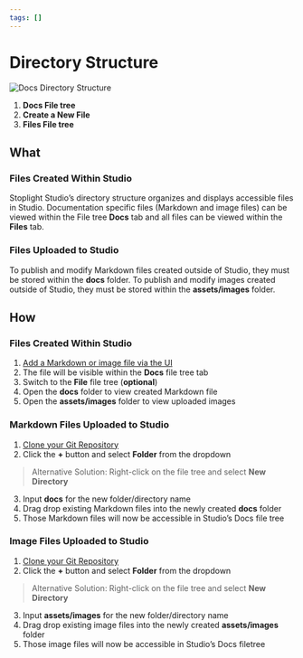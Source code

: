```yaml
---
tags: []
---
```


# Directory Structure

![Docs Directory Structure](../../assets/images/docs-directory.png)

1. **Docs File tree**
2. **Create a New File**
3. **Files File tree**

## What

### Files Created Within Studio

Stoplight Studio’s directory structure organizes and displays accessible files in Studio. Documentation specific files (Markdown and image files) can be viewed within the File tree **Docs** tab and all files can be viewed within the **Files** tab.

### Files Uploaded to Studio

To publish and modify Markdown files created outside of Studio, they must be stored within the **docs** folder. To publish and modify images created outside of Studio, they must be stored within the **assets/images** folder.

## How

### Files Created Within Studio

1. [Add a Markdown or image file via the UI](../Basics/02-working-with-files.md)
2. The file will be visible within the **Docs** file tree tab
3. Switch to the **File** file tree (**optional**)
4. Open the **docs** folder to view created Markdown file
5. Open the **assets/images** folder to view uploaded images

### Markdown Files Uploaded to Studio

1. [Clone your Git Repository](../Basics/01-working-with-projects.md)
2. Click the **+** button and select **Folder** from the dropdown

> Alternative Solution: Right-click on the file tree and select **New Directory**

3. Input **docs** for the new folder/directory name
4. Drag drop existing Markdown files into the newly created **docs** folder
5. Those Markdown files will now be accessible in Studio’s Docs file tree

### Image Files Uploaded to Studio

1. [Clone your Git Repository](../Basics/01-working-with-projects.md)
2. Click the **+** button and select **Folder** from the dropdown

> Alternative Solution: Right-click on the file tree and select **New Directory**

3. Input **assets/images** for the new folder/directory name
4. Drag drop existing image files into the newly created **assets/images** folder
5. Those image files will now be accessible in Studio’s Docs filetree
